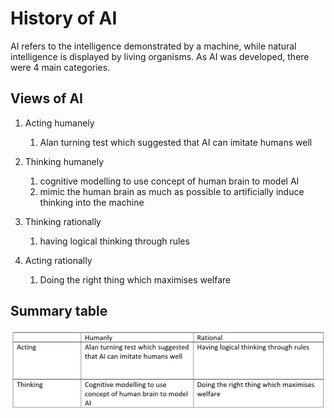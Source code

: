 # History of AI

AI refers to the intelligence demonstrated by a machine, while natural intelligence is displayed by living organisms. As AI was developed, there were 4 main categories.

## Views of AI

1. Acting humanely
   1. Alan turning test which suggested that AI can imitate humans well

2. Thinking humanely
   1. cognitive modelling to use concept of human brain to model AI
   2. mimic the human brain as much as possible to artificially induce thinking into the machine

3. Thinking rationally
   1. having logical thinking through rules

4. Acting rationally
   1. Doing the right thing which maximises welfare

## Summary table

![Summary of views](AI%20development.png)